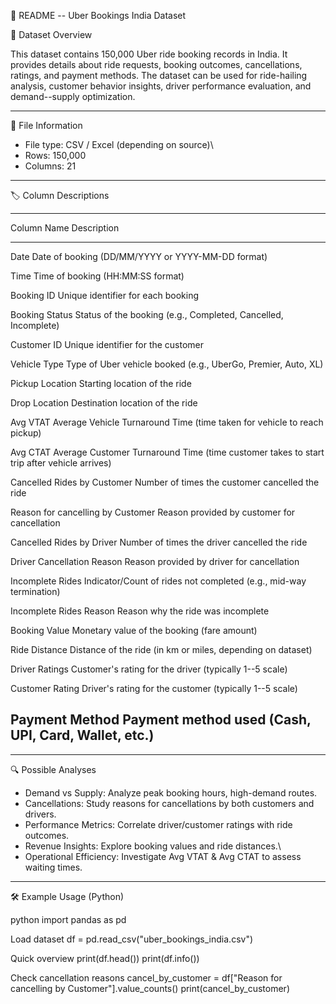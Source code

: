  📘 README -- Uber Bookings India Dataset

 📂 Dataset Overview

This dataset contains 150,000 Uber ride booking records in India. It
provides details about ride requests, booking outcomes, cancellations,
ratings, and payment methods. The dataset can be used for ride-hailing
analysis, customer behavior insights, driver performance evaluation, and
demand--supply optimization.

------------------------------------------------------------------------

 📑 File Information

-   File type: CSV / Excel (depending on source)\
-   Rows: 150,000
-   Columns: 21

------------------------------------------------------------------------

 🏷️ Column Descriptions

  -------------------------------------------------------------------------
  Column Name                           Description
  ------------------------------------- -----------------------------------
  Date                                Date of booking (DD/MM/YYYY or
                                        YYYY-MM-DD format)

  Time                                Time of booking (HH:MM:SS format)

  Booking ID                          Unique identifier for each booking

  Booking Status                      Status of the booking (e.g.,
                                        Completed, Cancelled, Incomplete)

  Customer ID                         Unique identifier for the customer

  Vehicle Type                        Type of Uber vehicle booked (e.g.,
                                        UberGo, Premier, Auto, XL)

  Pickup Location                     Starting location of the ride

  Drop Location                       Destination location of the ride

  Avg VTAT                            Average Vehicle Turnaround Time
                                        (time taken for vehicle to reach
                                        pickup)

  Avg CTAT                            Average Customer Turnaround Time
                                        (time customer takes to start trip
                                        after vehicle arrives)

  Cancelled Rides by Customer         Number of times the customer
                                        cancelled the ride

  Reason for cancelling by Customer   Reason provided by customer for
                                        cancellation

  Cancelled Rides by Driver           Number of times the driver
                                        cancelled the ride

  Driver Cancellation Reason          Reason provided by driver for
                                        cancellation

  Incomplete Rides                    Indicator/Count of rides not
                                        completed (e.g., mid-way
                                        termination)

  Incomplete Rides Reason             Reason why the ride was incomplete

  Booking Value                       Monetary value of the booking (fare
                                        amount)

  Ride Distance                       Distance of the ride (in km or
                                        miles, depending on dataset)

  Driver Ratings                      Customer's rating for the driver
                                        (typically 1--5 scale)

  Customer Rating                     Driver's rating for the customer
                                        (typically 1--5 scale)

  Payment Method                      Payment method used (Cash, UPI,
                                        Card, Wallet, etc.)
  -------------------------------------------------------------------------

------------------------------------------------------------------------

 🔍 Possible Analyses

-   Demand vs Supply: Analyze peak booking hours, high-demand
    routes.
-   Cancellations: Study reasons for cancellations by both customers
    and drivers.
-   Performance Metrics: Correlate driver/customer ratings with ride
    outcomes.
-   Revenue Insights: Explore booking values and ride distances.\
-   Operational Efficiency: Investigate Avg VTAT & Avg CTAT to
    assess waiting times.

------------------------------------------------------------------------

 🛠️ Example Usage (Python)

 python
import pandas as pd

 Load dataset
df = pd.read_csv("uber_bookings_india.csv")

 Quick overview
print(df.head())
print(df.info())

 Check cancellation reasons
cancel_by_customer = df["Reason for cancelling by Customer"].value_counts()
print(cancel_by_customer)

